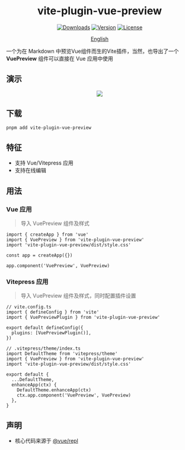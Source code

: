 <h1 align="center">vite-plugin-vue-preview</h1>

<p align="center">
  <a href="https://www.npmjs.com/package/vite-plugin-vue-preview"><img src="https://img.shields.io/npm/dm/vite-plugin-vue-preview" alt="Downloads"></a>
  <a href="https://www.npmjs.com/package/vite-plugin-vue-preview"><img src="https://img.shields.io/npm/v/vite-plugin-vue-preview" alt="Version"></a>
  <a href="https://www.npmjs.com/package/vite-plugin-vue-preview"><img src="https://img.shields.io/npm/l/vite-plugin-vue-preview" alt="License"></a>
</p>

<p align="center">
  <a href="./README.md">English</a>
</p>

一个为在 Markdown 中预览Vue组件而生的Vite插件，当然，也导出了一个 **VuePreview** 组件可以直接在 Vue 应用中使用

## 演示

<p align="center">
  <img src="./public/demo.gif" />
</p>

## 下载

```bash
pnpm add vite-plugin-vue-preview
```

## 特征

- 支持 Vue/Vitepress 应用
- 支持在线编辑

## 用法

### Vue 应用

> 导入 VuePreview 组件及样式

```TS
import { createApp } from 'vue'
import { VuePreview } from 'vite-plugin-vue-preview'
import 'vite-plugin-vue-preview/dist/style.css'

const app = createApp({})

app.component('VuePreview', VuePreview)
```

### Vitepress 应用

> 导入 VuePreview 组件及样式，同时配置插件设置

```TS
// vite.config.ts
import { defineConfig } from 'vite'
import { VuePreviewPlugin } from 'vite-plugin-vue-preview'

export default defineConfig({
  plugins: [VuePreviewPlugin()],
})

// .vitepress/theme/index.ts
import DefaultTheme from 'vitepress/theme'
import { VuePreview } from 'vite-plugin-vue-preview'
import 'vite-plugin-vue-preview/dist/style.css'

export default {
  ...DefaultTheme,
  enhanceApp(ctx) {
    DefaultTheme.enhanceApp(ctx)
    ctx.app.component('VuePreview', VuePreview)
  },
}
```

## 声明

- 核心代码来源于 [@vue/repl](https://github.com/vuejs/repl)
